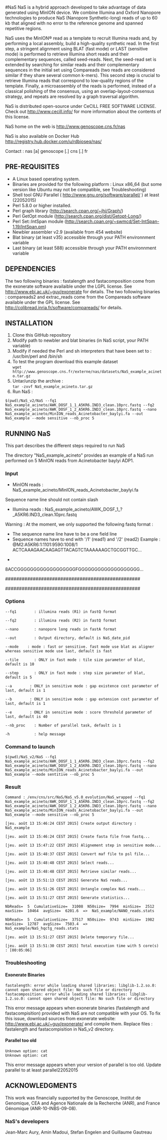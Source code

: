 #NaS
NaS is a hybrid approach developed to take advantage of data generated using MinION device. We combine Illumina and Oxford Nanopore technologies to produce NaS (Nanopore Synthetic-long) reads of up to 60 kb that aligned with no error to the reference genome and spanned repetitive regions. 

NaS uses the MinION® read as a template 
to recruit Illumina reads and, by performing a local assembly, 
build a high-quality synthetic read. 
In the first step, a stringent alignment using BLAT (fast mode) or LAST (sensitive mode) is performed
to retrieve Illumina short reads and their complementary sequences,
called seed-reads. 
Next, the seed-read set is extended by searching for similar
reads and their complementary sequences in the initial set 
using Compareads (two reads are considered similar if they share 
several common k-mers). This second step is crucial to retrieve
Illumina reads that correspond to low-quality regions of the
template. 
Finally, a microassembly of the reads is performed, instead of 
a classical polishing of the consensus, using an overlap-layout-consensus
strategy, and repeats are resolved by a graph traversal algorithm.

NaS is distributed open-source under CeCILL 
FREE SOFTWARE LICENSE. Check out http://www.cecill.info/
for more information about the contents of this license.

NaS home on the web is http://www.genoscope.cns.fr/nas 

NaS is also available on Docker Hub http://registry.hub.docker.com/u/rdbioseq/nas/

Contact : nas [a] genoscope [.] cns [.] fr

PRE-REQUISITES
--------------

  - A Linux based operating system.
  - Binaries are provided for the following platform : Linux x86_64 (but some version like Ubuntu may not be compatible, see Troubleshooting)
  - Shell tool GNU Parallel ( http://www.gnu.org/software/parallel/ ) at least (22052015)
  - Perl 5.8.0 or higher installed.
  - Perl graph library (http://search.cpan.org/~jhi/Graph/)
  - Perl GetOpt module (http://search.cpan.org/dist/Getopt-Long/)
  - Perl Set::IntSpan module (http://search.cpan.org/~swmcd/Set-IntSpan-1.19/IntSpan.pm)
  - Newbler assembler v2.9 (available from 454 website)
  - Blat binary (at least v35) accessible through your PATH environnment variable
  - Last binary (at least 588) accessible through your PATH environnment variable

DEPENDENCIES
------------
The two following binaries : fastalength and fastacomposition
come from the exonerate software availaible under the LGPL
license. See http://www.ebi.ac.uk/~guy/exonerate for details.
The two following binaries : compareads2 and extrac_reads come
from the Compareads software available under the GPL license.
See http://colibread.inria.fr/software/compareads/ for details.


INSTALLATION
------------

  1. Clone this GitHub repository
  2. Modify path to newbler and blat binaries (in NaS script, your PATH variable)
  3. Modify if needed the Perl and sh interpreters that have been set to : /usr/bin/perl and /bin/sh
  4. To test the program download this example dataset       
  `wget http://www.genoscope.cns.fr/externe/nas/datasets/NaS_example_acineto.tar.gz`
  5. Untar/unzip the archive :        
  `tar -zxvf NaS_example_acineto.tar.gz`
  6. Run NaS : 
```
$(pwd)/NaS_v2/NaS --fq1 NaS_example_acineto/AWK_DOSF_1_1_A5KR6.IND3_clean.10prc.fastq --fq2 NaS_example_acineto/AWK_DOSF_1_2_A5KR6.IND3_clean.10prc.fastq --nano NaS_example_acineto/MinION_reads_Acinetobacter_baylyi.fa --out NaS_example --mode sensitive --nb_proc 5
```

RUNNING NaS
--------------
This part describes the different steps required to run NaS

The directory "NaS_example_acineto" provides an example of a NaS run performed on 5 MinION reads from Acinetobacter baylyi ADP1.

### Input
- MinION reads : NaS_example_acineto/MinION_reads_Acinetobacter_baylyi.fa

Sequence name line should not contain slash
- Illumina reads : NaS_example_acineto/AWK_DOSF_1_?_A5KR6.IND3_clean.10prc.fastq

Warning : At the moment, we only supported the following fastq format :
 - The sequence name line have to be a one field line
 - Sequence names have to end with '/1' (read1) and '/2' (read2)
Example :
@M2:A5KR6:1:1101:9590:1008/1
ACTCAAAGAACAAGAGTTACAGTCTAAAAAAGCTGCGGTTGC...
+
8ACCGGGGGGGGGGGGGGGGGGFGGGGGGGGGGGGGGGGGGG...

#################################################

#################################################

### Options

	--fq1        : illumina reads (R1) in fastQ format
	
	--fq2        : illumina reads (R2) in fastQ format
	
	--nano       : nanopore long reads in fastA format
	
	--out        : Output directory, default is NaS_date_pid
	
	--mode    : mode : fast or sensitive. fast mode use blat as aligner whereas sensitive mode use last, default is fast
	
	--tile       : ONLY in fast mode : tile size parameter of blat, default is 10
	
	--step       : ONLY in fast mode : step size parameter of blat, default is 5
	
	--a	       : ONLY in sensitive mode : gap existence cost parameter of last, default is 1
	
	--b	       : ONLY in sensitive mode : gap extension cost parameter of last, default is 1
	
	--e	       : ONLY in sensitive mode : score threshold parameter of last, default is 40
	
	--nb_proc    : Number of parallel task, default is 1
	
	-h           : help message
	
### Command to launch

```
$(pwd)/NaS_v2/NaS --fq1 NaS_example_acineto/AWK_DOSF_1_1_A5KR6.IND3_clean.10prc.fastq --fq2 NaS_example_acineto/AWK_DOSF_1_2_A5KR6.IND3_clean.10prc.fastq --nano NaS_example_acineto/MinION_reads_Acinetobacter_baylyi.fa --out NaS_example --mode sentitive --nb_proc 5
```

### Result
`Command : /env/cns/src/NaS/NaS_v5.0_evolution/NaS_wrapped --fq1 NaS_example_acineto/AWK_DOSF_1_1_A5KR6.IND3_clean.10prc.fastq --fq2 NaS_example_acineto/AWK_DOSF_1_2_A5KR6.IND3_clean.10prc.fastq --nano NaS_example_acineto/MinION_reads_Acinetobacter_baylyi.fa --out NaS_example --mode sensitive --nb_proc 5`

`[jeu. août 13 15:46:24 CEST 2015] Create output directory : NaS_example`

`[jeu. août 13 15:46:24 CEST 2015] Create fasta file from fastq...`

`[jeu. août 13 15:47:22 CEST 2015] Alignement step in sensitive mode...`

`[jeu. août 13 15:48:37 CEST 2015] Convert maf file to psl file...`

`[jeu. août 13 15:48:48 CEST 2015] Select reads...`

`[jeu. août 13 15:48:48 CEST 2015] Retrieve similar reads...`

`[jeu. août 13 15:51:13 CEST 2015] Generate NaS reads...`

`[jeu. août 13 15:51:26 CEST 2015] Untangle complex NaS reads...`

`[jeu. août 13 15:51:27 CEST 2015] Generate statistics...`

`NbReads=  5  CumulativeSize=  31008  N50size=  7994  minSize=  2512  maxSize=  10464  avgSize=  6201.6  =>  NaS_example/NANO_reads.stats`

`NbReads=  5  CumulativeSize=  37517  N50size=  9743  minSize=  1982  maxSize=  12787  avgSize=  7503.4  =>  NaS_example/NaS_hqctg_reads.stats`

`[jeu. août 13 15:51:27 CEST 2015] Delete temporary file...`

`[jeu. août 13 15:51:30 CEST 2015] Total execution time with 5 core(s) : [00:05:06]`

### Troubleshooting
#### Exonerate Binaries
```
fastalength: error while loading shared libraries: libglib-1.2.so.0: cannot open shared object file: No such file or directory
fastacomposition: error while loading shared libraries: libglib-1.2.so.0: cannot open shared object file: No such file or directory
```
This error message appears when exonerate binaries (fastalength and fastacompisition) provided with NaS are not compatible with your OS. To fix this issue, download sources from exonerate website: http://www.ebi.ac.uk/~guy/exonerate/ and compile them. Replace files : fastalength and fastacompisition in NaS_v2 directory.
#### Parallel too old
```
Unknown option: cat
Unknown option: cat
```
This error message appears when your version of parallel is too old. Update parallel to at least parallel22052015

ACKNOWLEDGMENTS
---------------

This work was financially supported by the Genoscope, 
Institut de Genomique, CEA and Agence Nationale de la 
Recherche (ANR), and France Génomique (ANR-10-INBS-09-08).

### NaS's developers
Jean-Marc Aury, Amin Madoui, Stefan Engelen and Guillaume Gautreau 
